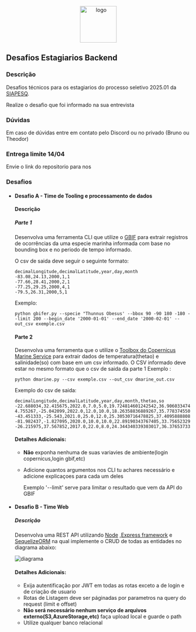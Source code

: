 <div align="center">  
  <img src="https://github.com/user-attachments/assets/2acc5cab-7ec9-4cc6-a3fc-1fe80eceee73" alt="logo" style="width:100px"></img>
</div>

## Desafios Estagiarios Backend

### Descrição
Desafios técnicos para os estagiarios do processo seletivo 2025.01 da [SIAPESQ](https://siapesq.com).

Realize o desafio que foi informado na sua entrevista

### Dúvidas
  Em caso de dúvidas entre em contato pelo Discord ou no privado (Bruno ou Theodor)
  
### Entrega limite 14/04
  Envie o link do repositorio para nos
  
### Desafios
* #### Desafio A - Time de Tooling e processamento de dados

  #### Descrição
    ##### Parte 1
  
    Desenvolva uma ferramenta CLI que utilize o [GBIF](https://techdocs.gbif.org/en/data-use/pygbif) para extrair registros de ocorrências da uma especie marinha informada com base no bounding box e no periodo de tempo informado.
  
    O csv de saida deve seguir o seguinte formato:

    ```csv
    decimalLongitude,decimalLatitude,year,day,month
    -83.08,24.13,2000,1,1
    -77.66,28.41,2000,2,1
    -77.25,29.25,2000,4,1
    -79.5,26.31,2000,5,1
    ```
  
    Exemplo:
  
      python gbifer.py --specie "Thunnus Obesus' --bbox 90 -90 180 -180 --limit 200 --begin_date '2000-01-01' --end_date '2000-02-01' --out_csv exemple.csv

    #### Parte 2
    Desenvolva uma ferramenta que o utilize o [Toolbox do Copernicus Marine Service](https://pypi.org/project/copernicusmarine) para extrair dados de temperatura(thetao) e salinidade(so) com base em um csv informado.
    O CSV informado deve estar no mesmo formato que o csv de saida da parte 1
    Exemplo :

      python dmarine.py --csv exemple.csv --out_csv dmarine_out.csv

    Exemplo do csv de saida:
    ```csv
    decimalLongitude,decimalLatitude,year,day,month,thetao,so
    -22.688034,32.415675,2022.0,7.0,5.0,19.724814601242542,36.90603347495198
    4.755267,-25.042099,2022.0,12.0,10.0,18.26358836889267,35.7783745508641
    -43.451333,-25.543,2021.0,25.0,12.0,25.30530716478825,37.40958888083696
    -81.982437,-1.827095,2020.0,10.0,10.0,22.89190343767405,33.75652329996228
    -26.215975,37.567852,2017.0,22.0,8.0,24.344340339303017,36.37653733603656
    ```

    #### Detalhes Adicionais:
    * **Não** exponha nenhuma de suas variavies de ambiente(login copernicus,login gbif,etc)
    * Adicione quantos argumentos nos CLI tu achares necessário e adicione explicaçoes para cada um deles
      
        Exemplo '--limit' serve para limitar o resultado que vem da API do GBIF

  

  
* #### Desafio B - Time Web

    ##### Descrição
    Desenvolva uma REST API utilizando [Node](https://nodejs.org) ,[Express framework](https://expressjs.com) e [SequelizeORM](https://sequelize.org)
    na qual implemente o CRUD de todas as entidades no diagrama abaixo:
  
    ![diagrama](https://github.com/user-attachments/assets/8098a6ec-ce8a-4a91-953f-3866a9b0782a)

    #### Detalhes Adicionais:
    * Exija autentificação por JWT em todas as rotas exceto a de login e de criação de usuario
    * Rotas de Listagem deve ser páginadas por parametros na query do request (limit e offset)
    * **Não será necessário nenhum serviço de arquivos externo(S3,AzureStorage,etc)** faça upload local e guarde o path
    * Utilize qualquer banco relacional
    
